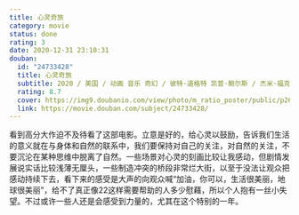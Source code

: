 ```yaml
---
title: 心灵奇旅
category: movie
status: done
rating: 3
date: 2020-12-31 23:10:31
douban:
  id: "24733428"
  title: 心灵奇旅
  subtitle: 2020 / 美国 / 动画 音乐 奇幻 / 彼特·道格特 凯普·鲍尔斯 / 杰米·福克斯 蒂娜·菲
  rating: 8.7
  cover: https://img9.doubanio.com/view/photo/m_ratio_poster/public/p2626308994.jpg
  link: https://movie.douban.com/subject/24733428/
---
```


看到高分大作迫不及待看了这部电影。立意是好的，给心灵以鼓励，告诉我们生活的意义就在与身体和自然的联系中，我们要保持对自己的关注，对自然的关注，不要沉沦在某种思维中脱离了自然。一些场景对心灵的刻画比较让我感动，但剧情发展说实话比较浅薄无厘头，一些制造冲突的桥段非常烂大街，以至于没法让观众把感动持续下去，看下来的感受是大声的向观众喊“加油，你可以，生活很美丽，地球很美丽”，给不了真正像22这样需要帮助的人多少慰藉，所以个人抱有一丝小失望。不过或许一些人还是会感受到力量的，尤其在这个特别的一年。